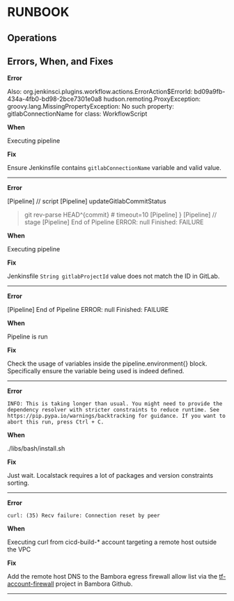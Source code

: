 # RUNBOOK

## Operations

## Errors, When, and Fixes

**Error**

Also:   org.jenkinsci.plugins.workflow.actions.ErrorAction$ErrorId: bd09a9fb-434a-4fb0-bd98-2bce7301e0a8
hudson.remoting.ProxyException: groovy.lang.MissingPropertyException: No such property: gitlabConnectionName for class: WorkflowScript

**When**

Executing pipeline

**Fix**

Ensure Jenkinsfile contains `gitlabConnectionName` variable and valid value.

-----

**Error**

[Pipeline] // script
[Pipeline] updateGitlabCommitStatus
 > git rev-parse HEAD^{commit} # timeout=10
[Pipeline] }
[Pipeline] // stage
[Pipeline] End of Pipeline
ERROR: null
Finished: FAILURE

**When**

Executing pipeline

**Fix**

Jenkinsfile `String gitlabProjectId` value does not match the ID in GitLab.

-----

**Error**

[Pipeline] End of Pipeline
ERROR: null
Finished: FAILURE

**When**

Pipeline is run

**Fix**

Check the usage of variables inside the pipeline.environment{} block. Specifically ensure the variable being used is indeed defined.

-----

**Error**

`INFO: This is taking longer than usual. You might need to provide the dependency resolver with stricter constraints to reduce runtime. See https://pip.pypa.io/warnings/backtracking for guidance. If you want to abort this run, press Ctrl + C.`

**When**

./libs/bash/install.sh

**Fix**

Just wait. Localstack requires a lot of packages and version constraints sorting.

-----

**Error**

`curl: (35) Recv failure: Connection reset by peer`

**When**

Executing curl from cicd-build-* account targeting a remote host outside the VPC

**Fix**

Add the remote host DNS to the Bambora egress firewall allow list via the [tf-account-firewall](https://github.com/bambora/tf-account-firewall) project in Bambora Github.

-----
